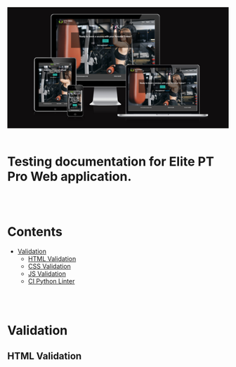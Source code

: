 <img src="eliteptpro/docs/readme-images/responsive-mockup.png">
<br><br>

# Testing documentation for Elite PT Pro Web application.
<br><br>

# Contents

* [Validation](#validation)
    * [HTML Validation](#html-validation)
    * [CSS Validation](#css-validation)
    * [JS Validation](#js-validation)
    * [CI Python Linter](#ci-python-linter)

<br><br>

# Validation

## HTML Validation

